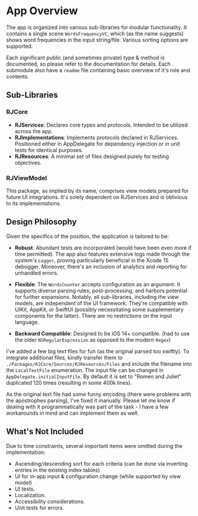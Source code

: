 # App Overview

The app is organized into various sub-libraries for modular functionality. It contains a single scene `WordsFrequencyVC`, which (as the name suggests) shows word frequencies in the input string/file. Various sorting options are supported.

Each significant public (and sometimes private) type & method is documented, so please refer to the documentation for details. Each submodule also have a `readme` file containing basic overview of it's role and contents.  

## Sub-Libraries

### RJCore

- **RJServices**: Declares core types and protocols. Intended to be utilized across the app.
- **RJImplementations**: Implements protocols declared in RJServices. Positioned either in AppDelegate for dependency injection or in unit tests for identical purposes.
- **RJResources**: A minimal set of files designed purely for testing objectives.

### RJViewModel

This package, as implied by its name, comprises view models prepared for future UI integrations. It's solely dependent on RJServices and is oblivious to its implementations.

## Design Philosophy

Given the specifics of the position, the application is tailored to be:

- **Robust**: Abundant tests are incorporated (would have been even more if time permitted). The app also features extensive logs made through the system's `Logger`, proving particularly beneficial in the Xcode 15 debugger. Moreover, there's an inclusion of analytics and reporting for unhandled errors.

- **Flexible**: The `WordsCounter` accepts configuration as an argument. It supports diverse parsing rules, post-processing, and harbors potential for further expansions. Notably, all sub-libraries, including the view models, are independent of the UI framework. They're compatible with UIKit, AppKit, or SwiftUI (possibly necessitating some supplementary components for the latter). There are no restrictions on the input language.

- **Backward Compatible**: Designed to be iOS 14+ compatible. (had to use the older `NSRegularExpression` as opposed to the modern `Regex`)

I've added a few big text files for fun (as the original parsed too swiftly). To integrate additional files, kindly transfer them to `./Packages/RJCore/Sources/RJResources/Files` and include the filename into the `LocalTextFile` enumeration. The input file can be changed in `AppDelegate.initialInputFile`. By default it is set to "Romeo and Juliet" duplicated 120 times (resulting in some 400k lines). 

As the original text file had some funny encoding (there were problems with the apostrophes parsing), I've fixed it manually. Please let me know if dealing with it programmatically was part of the task - I have a few workarounds in mind and can implement them as well.

## What's Not Included

Due to time constraints, several important items were omitted during the implementation:

- Ascending/descending sort for each criteria (can be done via inverting entries in the existing index tables)
- UI for in-app input & configuration change (while supported by view model)
- UI tests.
- Localization.
- Accessibility considerations.
- Unit tests for errors.

